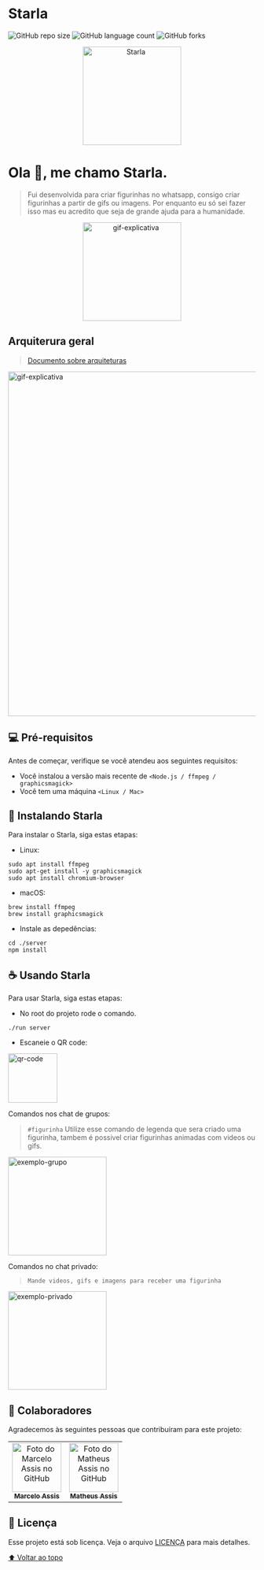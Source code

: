 # Starla

![GitHub repo size](https://img.shields.io/github/repo-size/assisDev/Starla?style=for-the-badge)
![GitHub language count](https://img.shields.io/github/languages/count/assisDev/Starla?style=for-the-badge)
![GitHub forks](https://img.shields.io/github/forks/assisDev/Starla?style=for-the-badge)

<p align="center">
  <img src="https://user-images.githubusercontent.com/71731452/111244354-7d39ae00-85e1-11eb-9e44-b1116645414e.png" alt="Starla" float="rigth" width="200"> 
</p>

# Ola 👋, me chamo Starla.

> Fui desenvolvida para criar figurinhas no whatsapp, consigo criar figurinhas a partir de gifs ou imagens. 
> Por enquanto eu só sei fazer isso mas eu acredito que seja de grande ajuda para a humanidade.

<p align="center">
  <img src="https://user-images.githubusercontent.com/71731452/111242959-f4ba0e00-85de-11eb-873b-32ca87556165.gif" alt="gif-explicativa" width="200">
</p>

## Arquiterura geral

> [Documento sobre arquiteturas](https://drive.google.com/file/d/1iJHGVcge4Pn8ckB2VLRm_KTyLVuoggwk/view?usp=sharing)

<img src="https://user-images.githubusercontent.com/65235458/142352457-e346d997-69b7-48c9-aafd-98aadc47a368.png" alt="gif-explicativa" width="700">

## 💻 Pré-requisitos

Antes de começar, verifique se você atendeu aos seguintes requisitos:

* Você instalou a versão mais recente de `<Node.js / ffmpeg / graphicsmagick>`
* Você tem uma máquina `<Linux / Mac>`

## 🚀 Instalando Starla

Para instalar o Starla, siga estas etapas:

* Linux:
```
sudo apt install ffmpeg
sudo apt-get install -y graphicsmagick
sudo apt install chromium-browser
```

* macOS:
```
brew install ffmpeg
brew install graphicsmagick
```

* Instale as depedências:

```
cd ./server
npm install
```

## ☕ Usando Starla

Para usar Starla, siga estas etapas:

* No root do projeto rode o comando.
```
./run server
```
* Escaneie o QR code:
 <img src="https://user-images.githubusercontent.com/71731452/136301244-527fc68b-1877-4b10-8c6c-605655cd71e5.png" alt="qr-code" width="100">

Comandos nos chat de grupos:

> `#figurinha` Utilize esse comando de legenda que sera criado uma figurinha, tambem é possivel criar figurinhas animadas com videos ou gifs.

<img src="https://user-images.githubusercontent.com/71731452/125382649-6ecf8900-e36c-11eb-909f-27de01dfc5f8.gif" alt="exemplo-grupo" width="200">

Comandos no chat privado:

> `Mande videos, gifs e imagens para receber uma figurinha`

<img src="https://user-images.githubusercontent.com/71731452/125382658-71ca7980-e36c-11eb-81af-01106799f032.gif" alt="exemplo-privado" width="200">

## 🤝 Colaboradores

Agradecemos às seguintes pessoas que contribuíram para este projeto:

<table>
  <tr>
    <td align="center">
      <a href="#">
        <img src="https://avatars.githubusercontent.com/u/71731452?v=4" width="100px;" alt="Foto do Marcelo Assis no GitHub"/><br>
        <sub>
          <b>Marcelo Assis</b>
        </sub>
      </a>
    </td>
    <td align="center">
      <a href="#">
        <img src="https://avatars.githubusercontent.com/u/65235458?v=4" width="100px;" alt="Foto do Matheus Assis no GitHub"/><br>
        <sub>
          <b>Matheus Assis</b>
        </sub>
      </a>
    </td>
  </tr>
</table>

## 📝 Licença

Esse projeto está sob licença. Veja o arquivo [LICENÇA](LICENSE.md) para mais detalhes.

[⬆ Voltar ao topo](README.md)<br>
